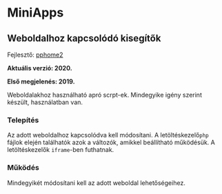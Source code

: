 # MiniApps

## Weboldalhoz kapcsolódó kisegítők

Fejlesztő: [pphome2](https:/github.com/pphome2)

**Aktuális verzió: 2020.**

**Első megjelenés: 2019.**


Weboldalakhoz használható apró scrpt-ek. Mindegyike igény szerint készült,
használatban van.


### Telepítés

Az adott weboldalhoz kapcsolódva kell módosítani. A letöltéskezelő`php`
fájlok elején találhatók azok a változók, amikkel beállítható működésük.
A letöltéskezelők `iframe`-ben futhatnak.


### Működés

Mindegyikét módosítani kell az adott weboldal lehetőségeihez.
